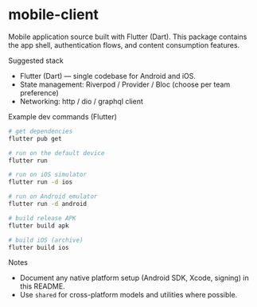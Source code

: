 # mobile-client

Mobile application source built with Flutter (Dart). This package contains the app shell, authentication flows, and content consumption features.

Suggested stack

- Flutter (Dart) — single codebase for Android and iOS.
- State management: Riverpod / Provider / Bloc (choose per team preference)
- Networking: http / dio / graphql client

Example dev commands (Flutter)

```bash
# get dependencies
flutter pub get

# run on the default device
flutter run

# run on iOS simulator
flutter run -d ios

# run on Android emulator
flutter run -d android

# build release APK
flutter build apk

# build iOS (archive)
flutter build ios
```

Notes

- Document any native platform setup (Android SDK, Xcode, signing) in this README.
- Use `shared` for cross-platform models and utilities where possible.
